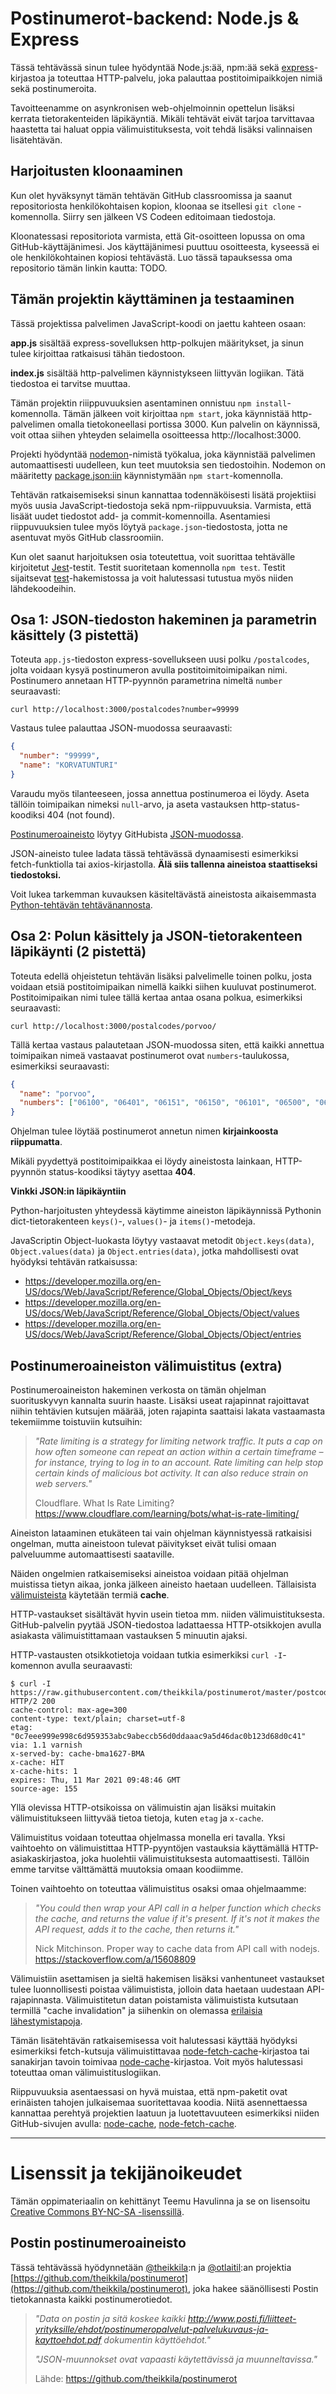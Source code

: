 # Postinumerot-backend: Node.js & Express

Tässä tehtävässä sinun tulee hyödyntää Node.js:ää, npm:ää sekä [express](https://www.npmjs.com/package/express)-kirjastoa ja toteuttaa HTTP-palvelu, joka palauttaa postitoimipaikkojen nimiä sekä postinumeroita.

Tavoitteenamme on asynkronisen web-ohjelmoinnin opettelun lisäksi kerrata tietorakenteiden läpikäyntiä. Mikäli tehtävät eivät tarjoa tarvittavaa haastetta tai haluat oppia välimuistituksesta, voit tehdä lisäksi valinnaisen lisätehtävän.


## Harjoitusten kloonaaminen

Kun olet hyväksynyt tämän tehtävän GitHub classroomissa ja saanut repositoriosta henkilökohtaisen kopion, kloonaa se itsellesi `git clone` -komennolla. Siirry sen jälkeen VS Codeen editoimaan tiedostoja.

Kloonatessasi repositoriota varmista, että Git-osoitteen lopussa on oma GitHub-käyttäjänimesi. Jos käyttäjänimesi puuttuu osoitteesta, kyseessä ei ole henkilökohtainen kopiosi tehtävästä. Luo tässä tapauksessa oma repositorio tämän linkin kautta: TODO.


## Tämän projektin käyttäminen ja testaaminen

Tässä projektissa palvelimen JavaScript-koodi on jaettu kahteen osaan:

**app.js** sisältää express-sovelluksen http-polkujen määritykset, ja sinun tulee kirjoittaa ratkaisusi tähän tiedostoon.

**index.js** sisältää http-palvelimen käynnistykseen liittyvän logiikan. Tätä tiedostoa ei tarvitse muuttaa.

Tämän projektin riiippuvuuksien asentaminen onnistuu `npm install`-komennolla. Tämän jälkeen voit kirjoittaa `npm start`, joka käynnistää http-palvelimen omalla tietokoneellasi portissa 3000. Kun palvelin on käynnissä, voit ottaa siihen yhteyden selaimella osoitteessa http://localhost:3000.

Projekti hyödyntää [nodemon](https://www.npmjs.com/package/nodemon)-nimistä työkalua, joka käynnistää palvelimen automaattisesti uudelleen, kun teet muutoksia sen tiedostoihin. Nodemon on määritetty [package.json:iin](./package.json) käynnistymään `npm start`-komennolla.

Tehtävän ratkaisemiseksi sinun kannattaa todennäköisesti lisätä projektiisi myös uusia JavaScript-tiedostoja sekä npm-riippuvuuksia. Varmista, että lisäät uudet tiedostot add- ja commit-komennoilla. Asentamiesi riippuvuuksien tulee myös löytyä `package.json`-tiedostosta, jotta ne asentuvat myös GitHub classroomiin.

Kun olet saanut harjoituksen osia toteutettua, voit suorittaa tehtävälle kirjoitetut [Jest](https://jestjs.io/)-testit. Testit suoritetaan komennolla `npm test`. Testit sijaitsevat [test](./test)-hakemistossa ja voit halutessasi tutustua myös niiden lähdekoodeihin.


## Osa 1: JSON-tiedoston hakeminen ja parametrin käsittely (3 pistettä)

Toteuta `app.js`-tiedoston express-sovellukseen uusi polku `/postalcodes`, jolta voidaan kysyä postinumeron avulla postitoimitoimipaikan nimi. Postinumero annetaan HTTP-pyynnön parametrina nimeltä `number` seuraavasti:

```
curl http://localhost:3000/postalcodes?number=99999
```

Vastaus tulee palauttaa JSON-muodossa seuraavasti:

```json
{
  "number": "99999",
  "name": "KORVATUNTURI"
}
```

Varaudu myös tilanteeseen, jossa annettua postinumeroa ei löydy. Aseta tällöin toimipaikan nimeksi `null`-arvo, ja aseta vastauksen http-status-koodiksi 404 (not found).

[Postinumeroaineisto](https://github.com/theikkila/postinumerot) löytyy GitHubista [JSON-muodossa](https://raw.githubusercontent.com/theikkila/postinumerot/master/postcode_map_light.json).

JSON-aineisto tulee ladata tässä tehtävässä dynaamisesti esimerkiksi fetch-funktiolla tai axios-kirjastolla. **Älä siis tallenna aineistoa staattiseksi tiedostoksi.**

Voit lukea tarkemman kuvauksen käsiteltävästä aineistosta aikaisemmasta [Python-tehtävän tehtävänannosta](https://github.com/harjoitukset/python-postalcodes).


## Osa 2: Polun käsittely ja JSON-tietorakenteen läpikäynti (2 pistettä)

Toteuta edellä ohjeistetun tehtävän lisäksi palvelimelle toinen polku, josta voidaan etsiä postitoimipaikan nimellä kaikki siihen kuuluvat postinumerot. Postitoimipaikan nimi tulee tällä kertaa antaa osana polkua, esimerkiksi seuraavasti:

```
curl http://localhost:3000/postalcodes/porvoo/
```

Tällä kertaa vastaus palautetaan JSON-muodossa siten, että kaikki annettua toimipaikan nimeä vastaavat postinumerot ovat `numbers`-taulukossa, esimerkiksi seuraavasti:

```json
{
  "name": "porvoo",
  "numbers": ["06100", "06401", "06151", "06150", "06101", "06500", "06450", "06400", "06200"]
}
```

Ohjelman tulee löytää postinumerot annetun nimen **kirjainkoosta riippumatta**.

Mikäli pyydettyä postitoimipaikkaa ei löydy aineistosta lainkaan, HTTP-pyynnön status-koodiksi täytyy asettaa **404**.


**Vinkki JSON:in läpikäyntiin**

Python-harjoitusten yhteydessä käytimme aineiston läpikäynnissä Pythonin dict-tietorakenteen `keys()`-, `values()`- ja `items()`-metodeja. 

JavaScriptin Object-luokasta löytyy vastaavat metodit `Object.keys(data)`, `Object.values(data)` ja `Object.entries(data)`, jotka mahdollisesti ovat hyödyksi tehtävän ratkaisussa:

* https://developer.mozilla.org/en-US/docs/Web/JavaScript/Reference/Global_Objects/Object/keys
* https://developer.mozilla.org/en-US/docs/Web/JavaScript/Reference/Global_Objects/Object/values
* https://developer.mozilla.org/en-US/docs/Web/JavaScript/Reference/Global_Objects/Object/entries


## Postinumeroaineiston välimuistitus (extra)

Postinumeroaineiston hakeminen verkosta on tämän ohjelman suorituskyvyn kannalta suurin haaste. Lisäksi useat rajapinnat rajoittavat niihin tehtävien kutsujen määrää, joten rajapinta saattaisi lakata vastaamasta tekemiimme toistuviin kutsuihin:

> *"Rate limiting is a strategy for limiting network traffic. It puts a cap on how often someone can repeat an action within a certain timeframe – for instance, trying to log in to an account. Rate limiting can help stop certain kinds of malicious bot activity. It can also reduce strain on web servers."*
>
> Cloudflare. What Is Rate Limiting? https://www.cloudflare.com/learning/bots/what-is-rate-limiting/

Aineiston lataaminen etukäteen tai vain ohjelman käynnistyessä ratkaisisi ongelman, mutta aineistoon tulevat päivitykset eivät tulisi omaan palveluumme automaattisesti saataville.

Näiden ongelmien ratkaisemiseksi aineistoa voidaan pitää ohjelman muistissa tietyn aikaa, jonka jälkeen aineisto haetaan uudelleen. Tällaisista [välimuisteista](https://fi.wikipedia.org/wiki/V%C3%A4limuisti) käytetään termiä **cache**.

HTTP-vastaukset sisältävät hyvin usein tietoa mm. niiden välimuistituksesta. GitHub-palvelin pyytää JSON-tiedostoa ladattaessa HTTP-otsikkojen avulla asiakasta välimuistittamaan vastauksen 5 minuutin ajaksi.

HTTP-vastausten otsikkotietoja voidaan tutkia esimerkiksi `curl -I`-komennon avulla seuraavasti:

```
$ curl -I https://raw.githubusercontent.com/theikkila/postinumerot/master/postcode_map_light.json
HTTP/2 200 
cache-control: max-age=300
content-type: text/plain; charset=utf-8
etag: "0c7eee999e998c6d959353abc9abeccb56d0ddaaac9a5d46dac0b123d68d0c41"
via: 1.1 varnish
x-served-by: cache-bma1627-BMA
x-cache: HIT
x-cache-hits: 1
expires: Thu, 11 Mar 2021 09:48:46 GMT
source-age: 155
```

Yllä olevissa HTTP-otsikoissa on välimuistin ajan lisäksi muitakin välimuistitukseen liittyvää tietoa tietoja, kuten `etag` ja `x-cache`.

Välimuistitus voidaan toteuttaa ohjelmassa monella eri tavalla. Yksi vaihtoehto on välimuistittaa HTTP-pyyntöjen vastauksia käyttämällä HTTP-asiakaskirjastoa, joka huolehtii välimuistituksesta automaattisesti. Tällöin emme tarvitse välttämättä muutoksia omaan koodiimme.

Toinen vaihtoehto on toteuttaa välimuistitus osaksi omaa ohjelmaamme:

> *"You could then wrap your API call in a helper function which checks the cache, and returns the value if it's present. If it's not it makes the API request, adds it to the cache, then returns it."*
>
> Nick Mitchinson. Proper way to cache data from API call with nodejs. https://stackoverflow.com/a/15608809

Välimuistiin asettamisen ja sieltä hakemisen lisäksi vanhentuneet vastaukset tulee luonnollisesti poistaa välimuistista, jolloin data haetaan uudestaan API-rajapinnasta. Välimuistitetun datan poistamista välimuistista kutsutaan termillä "cache invalidation" ja siihenkin on olemassa [erilaisia lähestymistapoja](https://www.varnish-software.com/glossary/what-is-cache-invalidation/).

Tämän lisätehtävän ratkaisemisessa voit halutessasi käyttää hyödyksi esimerkiksi fetch-kutsuja välimuistittavaa [node-fetch-cache](https://www.npmjs.com/package/node-fetch-cache)-kirjastoa tai sanakirjan tavoin toimivaa [node-cache](https://www.npmjs.com/package/node-cache)-kirjastoa. Voit myös halutessasi toteuttaa oman välimuistituslogiikan. 

Riippuvuuksia asentaessasi on hyvä muistaa, että npm-paketit ovat erinäisten tahojen julkaisemaa suoritettavaa koodia. Niitä asennettaessa kannattaa perehtyä projektien laatuun ja luotettavuuteen esimerkiksi niiden GitHub-sivujen avulla: [node-cache](https://github.com/node-cache/node-cache), [node-fetch-cache](https://github.com/mistval/node-fetch-cache).

---

# Lisenssit ja tekijänoikeudet

Tämän oppimateriaalin on kehittänyt Teemu Havulinna ja se on lisensoitu [Creative Commons BY-NC-SA -lisenssillä](https://creativecommons.org/licenses/by-nc-sa/4.0/).

## Postin postinumeroaineisto

Tässä tehtävässä hyödynnetään [@theikkila](https://github.com/theikkila):n ja [@otlaitil](https://github.com/otlaitil):an projektia [https://github.com/theikkila/postinumerot](https://github.com/theikkila/postinumerot), joka hakee säänöllisesti Postin tietokannasta kaikki postinumerotiedot.

> *"Data on postin ja sitä koskee kaikki http://www.posti.fi/liitteet-yrityksille/ehdot/postinumeropalvelut-palvelukuvaus-ja-kayttoehdot.pdf dokumentin käyttöehdot."*
>
> *"JSON-muunnokset ovat vapaasti käytettävissä ja muunneltavissa."*
>
> Lähde: https://github.com/theikkila/postinumerot